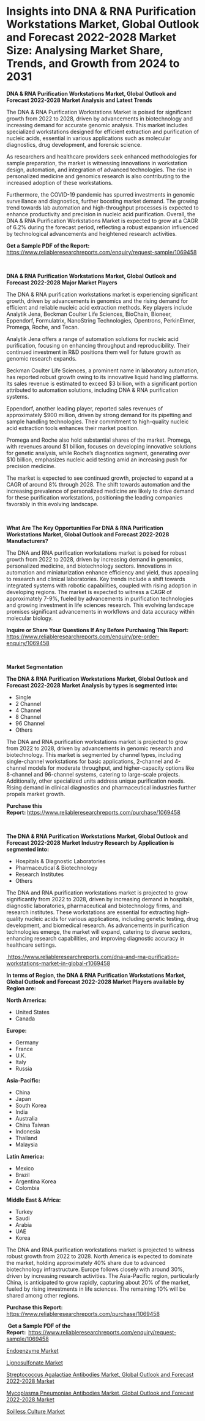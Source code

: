 <p><h1>Insights into DNA & RNA Purification Workstations Market, Global Outlook and Forecast 2022-2028 Market Size: Analysing Market Share, Trends, and Growth from 2024 to 2031</h1></p><p><strong>DNA & RNA Purification Workstations Market, Global Outlook and Forecast 2022-2028 Market Analysis and Latest Trends</strong></p>
<p><p>The DNA & RNA Purification Workstations Market is poised for significant growth from 2022 to 2028, driven by advancements in biotechnology and increasing demand for accurate genomic analysis. This market includes specialized workstations designed for efficient extraction and purification of nucleic acids, essential in various applications such as molecular diagnostics, drug development, and forensic science. </p><p>As researchers and healthcare providers seek enhanced methodologies for sample preparation, the market is witnessing innovations in workstation design, automation, and integration of advanced technologies. The rise in personalized medicine and genomics research is also contributing to the increased adoption of these workstations. </p><p>Furthermore, the COVID-19 pandemic has spurred investments in genomic surveillance and diagnostics, further boosting market demand. The growing trend towards lab automation and high-throughput processes is expected to enhance productivity and precision in nucleic acid purification. Overall, the DNA & RNA Purification Workstations Market is expected to grow at a CAGR of 6.2% during the forecast period, reflecting a robust expansion influenced by technological advancements and heightened research activities.</p></p>
<p><strong>Get a Sample PDF of the Report:&nbsp;</strong> <a href="https://www.reliableresearchreports.com/enquiry/request-sample/1069458">https://www.reliableresearchreports.com/enquiry/request-sample/1069458</a></p>
<p>&nbsp;</p>
<p><strong>DNA & RNA Purification Workstations Market, Global Outlook and Forecast 2022-2028 Major Market Players</strong></p>
<p><p>The DNA & RNA purification workstations market is experiencing significant growth, driven by advancements in genomics and the rising demand for efficient and reliable nucleic acid extraction methods. Key players include Analytik Jena, Beckman Coulter Life Sciences, BioChain, Bioneer, Eppendorf, Formulatrix, NanoString Technologies, Opentrons, PerkinElmer, Promega, Roche, and Tecan. </p><p>Analytik Jena offers a range of automation solutions for nucleic acid purification, focusing on enhancing throughput and reproducibility. Their continued investment in R&D positions them well for future growth as genomic research expands.</p><p>Beckman Coulter Life Sciences, a prominent name in laboratory automation, has reported robust growth owing to its innovative liquid handling platforms. Its sales revenue is estimated to exceed $3 billion, with a significant portion attributed to automation solutions, including DNA & RNA purification systems.</p><p>Eppendorf, another leading player, reported sales revenues of approximately $900 million, driven by strong demand for its pipetting and sample handling technologies. Their commitment to high-quality nucleic acid extraction tools enhances their market position.</p><p>Promega and Roche also hold substantial shares of the market. Promega, with revenues around $1 billion, focuses on developing innovative solutions for genetic analysis, while Roche’s diagnostics segment, generating over $10 billion, emphasizes nucleic acid testing amid an increasing push for precision medicine.</p><p>The market is expected to see continued growth, projected to expand at a CAGR of around 8% through 2028. The shift towards automation and the increasing prevalence of personalized medicine are likely to drive demand for these purification workstations, positioning the leading companies favorably in this evolving landscape.</p></p>
<p>&nbsp;</p>
<p><strong>What Are The Key Opportunities For DNA & RNA Purification Workstations Market, Global Outlook and Forecast 2022-2028 Manufacturers?</strong></p>
<p><p>The DNA and RNA purification workstations market is poised for robust growth from 2022 to 2028, driven by increasing demand in genomics, personalized medicine, and biotechnology sectors. Innovations in automation and miniaturization enhance efficiency and yield, thus appealing to research and clinical laboratories. Key trends include a shift towards integrated systems with robotic capabilities, coupled with rising adoption in developing regions. The market is expected to witness a CAGR of approximately 7-9%, fueled by advancements in purification technologies and growing investment in life sciences research. This evolving landscape promises significant advancements in workflows and data accuracy within molecular biology.</p></p>
<p><strong>Inquire or Share Your Questions If Any Before Purchasing This Report:</strong> <a href="https://www.reliableresearchreports.com/enquiry/pre-order-enquiry/1069458">https://www.reliableresearchreports.com/enquiry/pre-order-enquiry/1069458</a></p>
<p>&nbsp;</p>
<p><strong>Market Segmentation</strong></p>
<p><strong>The DNA & RNA Purification Workstations Market, Global Outlook and Forecast 2022-2028 Market Analysis by types is segmented into:</strong></p>
<p><ul><li>Single</li><li>2 Channel</li><li>4 Channel</li><li>8 Channel</li><li>96 Channel</li><li>Others</li></ul></p>
<p><p>The DNA and RNA purification workstations market is projected to grow from 2022 to 2028, driven by advancements in genomic research and biotechnology. This market is segmented by channel types, including single-channel workstations for basic applications, 2-channel and 4-channel models for moderate throughput, and higher-capacity options like 8-channel and 96-channel systems, catering to large-scale projects. Additionally, other specialized units address unique purification needs. Rising demand in clinical diagnostics and pharmaceutical industries further propels market growth.</p></p>
<p><strong>Purchase this Report:&nbsp;</strong><a href="https://www.reliableresearchreports.com/purchase/1069458">https://www.reliableresearchreports.com/purchase/1069458</a></p>
<p>&nbsp;</p>
<p><strong>The DNA & RNA Purification Workstations Market, Global Outlook and Forecast 2022-2028 Market Industry Research by Application is segmented into:</strong></p>
<p><ul><li>Hospitals & Diagnostic Laboratories</li><li>Pharmaceutical & Biotechnology</li><li>Research Institutes</li><li>Others</li></ul></p>
<p><p>The DNA and RNA purification workstations market is projected to grow significantly from 2022 to 2028, driven by increasing demand in hospitals, diagnostic laboratories, pharmaceutical and biotechnology firms, and research institutes. These workstations are essential for extracting high-quality nucleic acids for various applications, including genetic testing, drug development, and biomedical research. As advancements in purification technologies emerge, the market will expand, catering to diverse sectors, enhancing research capabilities, and improving diagnostic accuracy in healthcare settings.</p></p>
<p><a href="https://www.reliableresearchreports.com/dna-and-rna-purification-workstations-market-in-global-r1069458">&nbsp;https://www.reliableresearchreports.com/dna-and-rna-purification-workstations-market-in-global-r1069458</a></p>
<p><strong>In terms of Region, the DNA & RNA Purification Workstations Market, Global Outlook and Forecast 2022-2028 Market Players available by Region are:</strong></p>
<p>
    <p> <strong> North America: </strong>
        <ul>
            <li>United States</li>
            <li>Canada</li>
        </ul>
        </p> 
    <p> <strong> Europe: </strong>
        <ul>
            <li>Germany</li>
            <li>France</li>
            <li>U.K.</li>
            <li>Italy</li>
            <li>Russia</li>
        </ul>
        </p> 
    <p> <strong> Asia-Pacific: </strong>
        <ul>
            <li>China</li>
            <li>Japan</li>
            <li>South Korea</li>
            <li>India</li>
            <li>Australia</li>
            <li>China Taiwan</li>
            <li>Indonesia</li>
            <li>Thailand</li>
            <li>Malaysia</li>
        </ul>
        </p> 
    <p> <strong> Latin America: </strong>
        <ul>
            <li>Mexico</li>
            <li>Brazil</li>
            <li>Argentina Korea</li>
            <li>Colombia</li>
        </ul>
        </p> 
    <p> <strong> Middle East & Africa: </strong>
        <ul>
            <li>Turkey</li>
            <li>Saudi</li>
            <li>Arabia</li>
            <li>UAE</li>
            <li>Korea</li>
        </ul>
    </p>
    </p>
<p><p>The DNA and RNA purification workstations market is projected to witness robust growth from 2022 to 2028. North America is expected to dominate the market, holding approximately 40% share due to advanced biotechnology infrastructure. Europe follows closely with around 30%, driven by increasing research activities. The Asia-Pacific region, particularly China, is anticipated to grow rapidly, capturing about 20% of the market, fueled by rising investments in life sciences. The remaining 10% will be shared among other regions.</p></p>
<p><strong>Purchase this Report: </strong><a href="https://www.reliableresearchreports.com/purchase/1069458">https://www.reliableresearchreports.com/purchase/1069458</a></p>
<p>&nbsp;<strong>Get a Sample PDF of the Report:&nbsp;&nbsp;</strong><a href="https://www.reliableresearchreports.com/enquiry/request-sample/1069458">https://www.reliableresearchreports.com/enquiry/request-sample/1069458</a></p>
<p><strong></strong></p>
<p><p><a href="https://issuu.com/reportprime-2/docs/endoenzyme-market-size-2030.pptx_81f5120084f580">Endoenzyme Market</a></p><p><a href="https://issuu.com/reportprime-2/docs/lignosulfonate-market-size-2030.ppt_5185ebed8d2862">Lignosulfonate Market</a></p><p><a href="https://github.com/Rekhakhatun65/Market-Research-Report-List-1/blob/main/streptococcus-agalactiae-antibodies-market-global-outlook-and-forecast-2022-2028-market.md">Streptococcus Agalactiae Antibodies Market, Global Outlook and Forecast 2022-2028 Market</a></p><p><a href="https://github.com/HeatherFernandez476/Market-Research-Report-List-1/blob/main/mycoplasma-pneumoniae-antibodies-market-global-outlook-and-forecast-2022-2028-market.md">Mycoplasma Pneumoniae Antibodies Market, Global Outlook and Forecast 2022-2028 Market</a></p><p><a href="https://www.linkedin.com/pulse/global-soilless-culture-market-size-trends-analysis-regional-arfze?trackingId=3F%2Foc4a8RYuQXeqhfH%2BNBw%3D%3D">Soilless Culture Market</a></p></p>